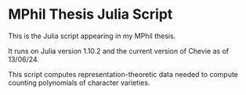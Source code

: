 # MPhil Thesis Julia Script

This is the Julia script appearing in my MPhil thesis. 

It runs on Julia version 1.10.2 and the current version of Chevie as of 13/06/24.

This script computes representation-theoretic data needed to compute counting polynomials of character varieties.
